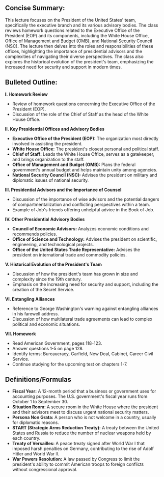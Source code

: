 ## Concise Summary:

This lecture focuses on the President of the United States' team, specifically the executive branch and its various advisory bodies. The class reviews homework questions related to the Executive Office of the President (EOP) and its components, including the White House Office, Office of Management and Budget (OMB), and National Security Council (NSC). The lecture then delves into the roles and responsibilities of these offices, highlighting the importance of presidential advisors and the complexities of navigating their diverse perspectives.  The class also explores the historical evolution of the president's team, emphasizing the increased need for security and support in modern times.

## Bulleted Outline:

**I. Homework Review**

* Review of homework questions concerning the Executive Office of the President (EOP).
* Discussion of the role of the Chief of Staff as the head of the White House Office.

**II. Key Presidential Offices and Advisory Bodies**

* **Executive Office of the President (EOP):** The organization most directly involved in assisting the president.
* **White House Office:** The president's closest personal and political staff.
* **Chief of Staff:**  Leads the White House Office, serves as a gatekeeper, and brings organization to the staff.
* **Office of Management and Budget (OMB):** Plans the federal government's annual budget and helps maintain unity among agencies.
* **National Security Council (NSC):** Advises the president on military and diplomatic issues of national security.

**III. Presidential Advisors and the Importance of Counsel**

* Discussion of the importance of wise advisors and the potential dangers of compartmentalization and conflicting perspectives within a team.
* Example of Job's friends offering unhelpful advice in the Book of Job.

**IV. Other Presidential Advisory Bodies**

* **Council of Economic Advisors:**  Analyzes economic conditions and recommends policies.
* **Office of Science and Technology:** Advises the president on scientific, engineering, and technological projects.
* **Office of the United States Trade Representative:** Advises the president on international trade and commodity policies.

**V. Historical Evolution of the President's Team**

* Discussion of how the president's team has grown in size and complexity since the 19th century.
* Emphasis on the increasing need for security and support, including the creation of the Secret Service.

**VI. Entangling Alliances**

* Reference to George Washington's warning against entangling alliances in his farewell address.
* Discussion of how multilateral trade agreements can lead to complex political and economic situations.

**VII. Homework**

* Read American Government, pages 118-123.
* Answer questions 1-5 on page 128.
* Identify terms: Bureaucracy, Garfield, New Deal, Cabinet, Career Civil Service.
* Continue studying for the upcoming test on chapters 1-7. 

## Definitions/Formulas

* **Fiscal Year:** A 12-month period that a business or government uses for accounting purposes.  The U.S. government's fiscal year runs from October 1 to September 30.
* **Situation Room:**  A secure room in the White House where the president and their advisors meet to discuss urgent national security matters.
* **Persona Non Grata:** A person who is not welcome in a country, usually for diplomatic reasons.
* **START (Strategic Arms Reduction Treaty):**  A treaty between the United States and Russia to reduce the number of nuclear weapons held by each country.
* **Treaty of Versailles:** A peace treaty signed after World War I that imposed harsh penalties on Germany, contributing to the rise of Adolf Hitler and World War II. 
* **War Powers Resolution:** A law passed by Congress to limit the president's ability to commit American troops to foreign conflicts without congressional approval.


